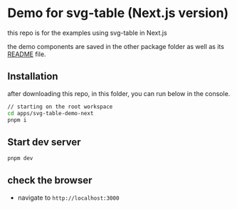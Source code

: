 # Demo for svg-table (Next.js version)

this repo is for the examples using svg-table in Next.js

the demo components are saved in the other package folder as well as its [README](../../packages/demo-components/README.md) file.

## Installation

after downloading this repo, in this folder, you can run below in the console.

```bash
// starting on the root workspace
cd apps/svg-table-demo-next
pnpm i
```

## Start dev server

```bash
pnpm dev
```

## check the browser

- navigate to `http://localhost:3000`
